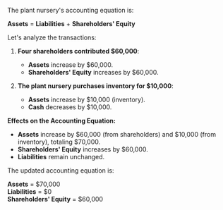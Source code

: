 The plant nursery's accounting equation is:

**Assets** = **Liabilities** + **Shareholders' Equity**

Let's analyze the transactions:

1. **Four shareholders contributed $60,000**:
   - **Assets** increase by $60,000.
   - **Shareholders' Equity** increases by $60,000.

2. **The plant nursery purchases inventory for $10,000**:
   - **Assets** increase by $10,000 (inventory).
   - **Cash** decreases by $10,000.

**Effects on the Accounting Equation:**

- **Assets** increase by $60,000 (from shareholders) and $10,000 (from inventory), totaling $70,000.
- **Shareholders' Equity** increases by $60,000.
- **Liabilities** remain unchanged.

The updated accounting equation is:

**Assets** = $70,000  
**Liabilities** = $0  
**Shareholders' Equity** = $60,000